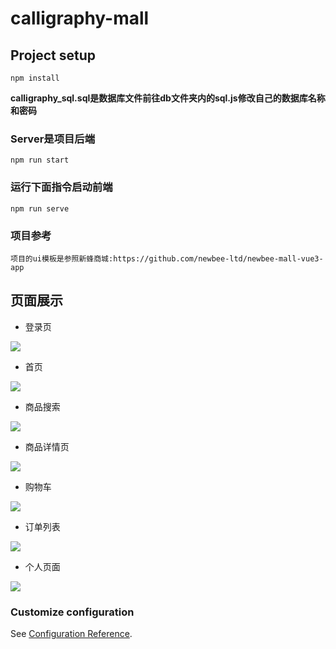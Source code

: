 # calligraphy-mall

## Project setup
```
npm install 
```

**calligraphy_sql.sql是数据库文件前往db文件夹内的sql.js修改自己的数据库名称和密码**

### Server是项目后端
```
npm run start
```

### 运行下面指令启动前端
```
npm run serve
```

### 项目参考
```
项目的ui模板是参照新蜂商城:https://github.com/newbee-ltd/newbee-mall-vue3-app 
```

## 页面展示


- 登录页

![](static-files/登录.png)

- 首页

![](static-files/首页.png)

- 商品搜索

![](static-files/搜索.png)

- 商品详情页

![](static-files/商品详情页面.png)

- 购物车

![](static-files/购物车页面.png)


- 订单列表

![](static-files/订单.png)


- 个人页面

![](static-files/个人.png)

### Customize configuration
See [Configuration Reference](https://cli.vuejs.org/config/).
